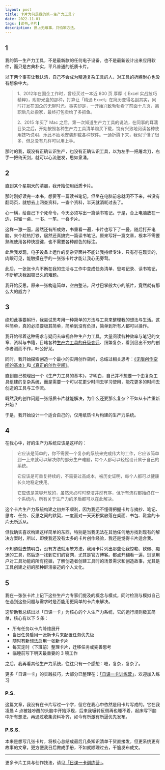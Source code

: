 ```yaml
---
layout: post
title: 卡片为何是我的第一生产力工具？
date: 2022-11-01
tags: [读书,卡片]
description: 世上无难事，只怕笨方法。
---
```



## 1

我的第一生产力工具，不是最新款的任何电子设备，也不是最新设计出来应用软件，而只是古典朴实，平凡普通的纸质卡片。

以下两个事实让我认清，自己不会成为精通复杂工具的人，对工具的折腾耐心也没有想象中大。

> 1、2012年在国企工作时，曾经买过一本近 800 页 厚厚《 Excel  实战技巧精粹》，附带光盘的那种，打算让「精通 Excel」在简历变得名副其实，同时打发在国企的无聊时光。事实却是，一开始兴致勃勃看了前面十几页，离职后几处搬家，最终打包卖给了多抓鱼。  
> 
> 2、2015 年买了 Mac 之后，第一次知道生产力工具的说法，在同事的耳濡目染之后，开始按照各种生产力工具清单购买下载，饶有兴致地阅读各种使用技巧说明，乐此不疲地安装卸载各种软件。一通折腾下来，我似乎懂了很多，但总没有几样可以用上手。


那时的我，既没有正确认识生产，也没有正确认识工具，以为左手一把屠龙刀，右手一把倚天剑，就可以心流迸发，思如泉涌。

## 2

直到某个星期天的清晨，我开始使用纸质卡片。

那时刚好读完一本书，想要写一篇读书笔记，但坐在电脑前总就闲不下来，书没有翻两页，就想去上网查资料，一查个资料，半天就消耗过去了。

心一横，给自己下个死命令，今天必须写出一篇读书笔记。于是，合上电脑放在一边，只留一桌、一书、一笔，一叠卡片。

这样一激一逼，居然还有所成效，书重看一遍，卡片也写下了一叠，随后打开电脑，来个趁热打铁，居然还真搞完一篇读书笔记。原来写好一篇文章，根本不需要熟练使用各种快捷键，也不需要各种颜色的标注。

此后我发现，电子设备上运作的复杂界面并不能让我持续专注，只有存在现实的，肉眼可见，能触摸在手的一张张卡片才能让我心无旁骛。

此后，一张张卡片不断在我的生活与工作中变成任务清单、思考记录、读书笔记，不断解决我困顿已久的难题。

我开始反思，原来一张构造简单，空白整洁，尺寸巴掌般大小的纸片，竟然就有那么大的威力？

## 3

绝知此事要躬行，我尝试思考用一种简单的方法与工具来整理我的想法与生活。这种简单，真的必须要极其简单，简单到没有负担，简单到所有人都可以操作。

我开始带着这种需求与疑问去审视各种生产力工具，大量阅读各种效率与笔记的文章、资料与书籍，目睹各种[生产力工具的升级变迁](http://newsletter.hardwaylab.com/issues/484-2-1211422)、纷繁复杂，看到层出不穷的创作者测而不作，叶公好龙。

同时，我开始探索创造一个最小的实用创作空间，总结过相关思考：[《无限创作空间的基本》](http://newsletter.hardwaylab.com/issues/issue-701546)和[《真正的创作空间》](http://newsletter.hardwaylab.com/issues/issue-1315696)。

直到自己梳理出一个《生产力工具的基本》，才明白，自己并不想要一个由复杂工具组建的复杂系统，而是需要一个可以花更少时间去学习使用，能花更多的时间去创造的工具与工作流。

既然我的创作问题一张纸质卡片就能解决，为什么还要那么复杂？不如从卡片重新开始？

于是，我开始设计一个适合自己的，仅用纸质卡片构建的生产力系统。

## 4

在我心中，好的生产力系统应该是这样的：

> 它应该是简单的，你不需要一个复杂的系统来完成伟大的工作，它应该简单到一上来就可以解决你的部分生产难题，每个人都可以轻松设计属于自己的系统。
> 
> 它应该是可重复持续的，不需要过高成本，被历史证明，每个人都可以健康长久地稳定使用。
> 
> 它应该是兼容开放的，虽然未必时时整洁井然有序，但所有流程都始终在一个系统内，所有关于生产力的矛盾都可以在此解决。


这个卡片生产力系统构建之初并不顺利，因为我还不懂得把握卡片与摘抄、笔记、思考、任务、反思之间的默契，一度面对一天天积累散落在桌面、书包、鞋盒的卡片无所适从。

但我确实喜欢构建这样简单的东西，特别是当我无法在其他任何地方找到现有的解决方案时，所以，即使我还没有太多的卡片创作经验，我还是觉得卡片适合我。

不知道就去搞明白，没有方法就用笨方法，我用卡片列出那些让我惊艳、钦佩、痴迷的工具，然后逐一找到它们的官网，尤其是官方博客。都点开翻看一遍，浏览用户对工具功能的所有挖掘，了解创造者创建工具时的场景需求和创造故事，尤其是工具创建之初的那种鲜活豪迈的个人文化。

## 5

我在一张张卡片上记下这些生产力专家们提及的概念与模式，同时检测与模拟自己在遇到这些问题与需求时是否能用更简单的卡片来解决。

这帮助我总结出以「日课一卡」为核心的个人生产力系统，它的运行规则极其简单，核心有以下 5 条：

- 所有任务以卡片降维展开
- 当日任务启用一张新卡片来配置任务优先级
- 随时有新想法启用一张新卡片
- 每天定时（下班前）整理卡片，迁移任务或完善思考
- 临睡前写下明天最重要的 3 项工作

之后，我再看其他生产力系统，往往只有一个感想：嗯，复杂，复杂了。

更多「日课一卡」的实践技巧，大部分已整理在：[「日课一卡训练营」](https://www.yuque.com/hardwaylab/zzybgv/tapb7r)，欢迎加入练习

### P.S. 

这篇文章，我没有在卡片写过一个字，但它在我心中依然是用卡片写成的。它在我凌晨 4 点被娃吵醒的头脑中开始浮现，后来我辗转反侧再也睡不着，起床写下脑中所有想法，再通过收集资料补齐，如今有所激有所逼优先发布。

### P.S.S. 

本来是想写几张卡片，将核心总结成最后几条知识清单干货直接发，但更系统更有故事的文章，更方便我日后做成手册，不如就顺理过去，干脆发布成文。

----

更多卡片工具与创作技法，请见[「日课一卡训练营」](https://www.yuque.com/hardwaylab/zzybgv/tapb7r)。



